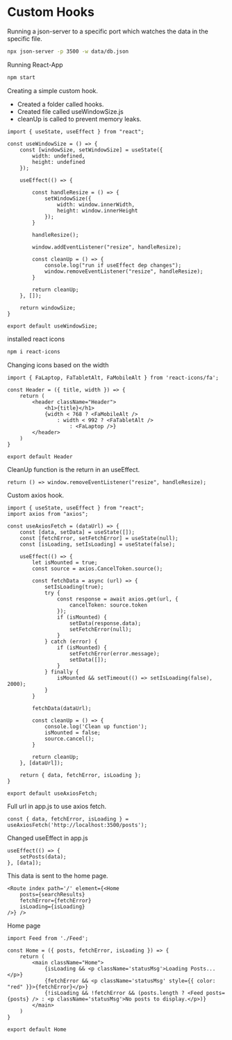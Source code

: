 # Custom Hooks

Running a json-server to a specific port which watches the data in the specific file.
```BASH
npx json-server -p 3500 -w data/db.json
```

Running React-App
```BASH
npm start
```

Creating a simple custom hook.
- Created a folder called hooks.
- Created file called useWindowSize.js
- cleanUp is called to prevent memory leaks.
```JS
import { useState, useEffect } from "react";

const useWindowSize = () => {
    const [windowSize, setWindowSize] = useState({
        width: undefined,
        height: undefined
    });

    useEffect(() => {

        const handleResize = () => {
            setWindowSize({
                width: window.innerWidth,
                height: window.innerHeight
            });
        }

        handleResize();

        window.addEventListener("resize", handleResize);

        const cleanUp = () => {
            console.log("run if useEffect dep changes");
            window.removeEventListener("resize", handleResize);
        }

        return cleanUp;
    }, []);

    return windowSize;
}

export default useWindowSize;
```

installed react icons
```BASH
npm i react-icons
```
Changing icons based on the width
```JSX
import { FaLaptop, FaTabletAlt, FaMobileAlt } from 'react-icons/fa';

const Header = ({ title, width }) => {
    return (
        <header className="Header">
            <h1>{title}</h1>
            {width < 768 ? <FaMobileAlt />
                : width < 992 ? <FaTabletAlt />
                    : <FaLaptop />}
        </header>
    )
}

export default Header
```

CleanUp function is the return in an useEffect.
```JSX
return () => window.removeEventListener("resize", handleResize);
```

Custom axios hook.
```JSX
import { useState, useEffect } from "react";
import axios from "axios";

const useAxiosFetch = (dataUrl) => {
    const [data, setData] = useState([]);
    const [fetchError, setFetchError] = useState(null);
    const [isLoading, setIsLoading] = useState(false);

    useEffect(() => {
        let isMounted = true;
        const source = axios.CancelToken.source();

        const fetchData = async (url) => {
            setIsLoading(true);
            try {
                const response = await axios.get(url, {
                    cancelToken: source.token
                });
                if (isMounted) {
                    setData(response.data);
                    setFetchError(null);
                }
            } catch (error) {
                if (isMounted) {
                    setFetchError(error.message);
                    setData([]);
                }
            } finally {
                isMounted && setTimeout(() => setIsLoading(false), 2000);
            }
        }

        fetchData(dataUrl);

        const cleanUp = () => {
            console.log('Clean up function');
            isMounted = false;
            source.cancel();
        }

        return cleanUp;
    }, [dataUrl]);

    return { data, fetchError, isLoading };
}

export default useAxiosFetch;
```
Full url in app.js to use axios fetch.
```JSX
const { data, fetchError, isLoading } = useAxiosFetch('http://localhost:3500/posts');
```
Changed useEffect in app.js
```JSX
useEffect(() => {
    setPosts(data); 
}, [data]);
```
This data is sent to the home page.
```JSX
<Route index path='/' element={<Home
    posts={searchResults}
    fetchError={fetchError}
    isLoading={isLoading}
/>} />
```
Home page
```JSX
import Feed from './Feed';

const Home = ({ posts, fetchError, isLoading }) => {
    return (
        <main className="Home">
            {isLoading && <p className='statusMsg'>Loading Posts...</p>}
            {fetchError && <p className='statusMsg' style={{ color: "red" }}>{fetchError}</p>}
            {!isLoading && !fetchError && (posts.length ? <Feed posts={posts} /> : <p className='statusMsg'>No posts to display.</p>)}
        </main>
    )
}

export default Home
```